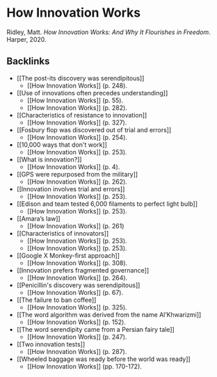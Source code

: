 # How Innovation Works
Ridley, Matt. *How Innovation Works: And Why It Flourishes in Freedom*. Harper, 2020.

## Backlinks
* [[The post-its discovery was serendipitous]]
	* [[How Innovation Works]] (p. 248).
* [[Use of innovations often precedes understanding]]
	* [[How Innovation Works]] (p. 55).
	* [[How Innovation Works]] (p. 282).
* [[Characteristics of resistance to innovation]]
	* [[How Innovation Works]] (p. 327).
* [[Fosbury flop was discovered out of trial and errors]]
	* [[How Innovation Works]] (p. 254).
* [[10,000 ways that don't work]]
	* [[How Innovation Works]] (p. 253).
* [[What is innovation?]]
	* [[How Innovation Works]] (p. 4).
* [[GPS were repurposed from the military]]
	* [[How Innovation Works]] (p. 262).
* [[Innovation involves trial and errors]]
	* [[How Innovation Works]] (p. 253).
* [[Edison and team tested 6,000 filaments to perfect light bulb]]
	* [[How Innovation Works]] (p. 253).
* [[Amara’s law]]
	* [[How Innovation Works]] (p. 261)
* [[Characteristics of innovators]]
	* [[How Innovation Works]] (p. 253).
	* [[How Innovation Works]] (p. 253).
* [[Google X Monkey-first approach]]
	* [[How Innovation Works]] (p. 308).
* [[Innovation prefers fragmented governance]]
	* [[How Innovation Works]] (p. 264).
* [[Penicillin's discovery was serendipitous]]
	* [[How Innovation Works]] (p. 67).
* [[The failure to ban coffee]]
	* [[How Innovation Works]] (p. 325).
* [[The word algorithm was derived from the name Al’Khwarizmi]]
	* [[How Innovation Works]] (p. 152).
* [[The word serendipity came from a Persian fairy tale]]
	* [[How Innovation Works]] (p. 247).
* [[Two innovation tests]]
	* [[How Innovation Works]] (p. 287).
* [[Wheeled baggage was ready before the world was ready]]
	* [[How Innovation Works]] (pp. 170-172).

<!-- #evergreen -->

<!-- {BearID:29A16D1B-01CB-409F-B236-E2D61DD38BC7-7275-00000B67CBBF6298} -->
